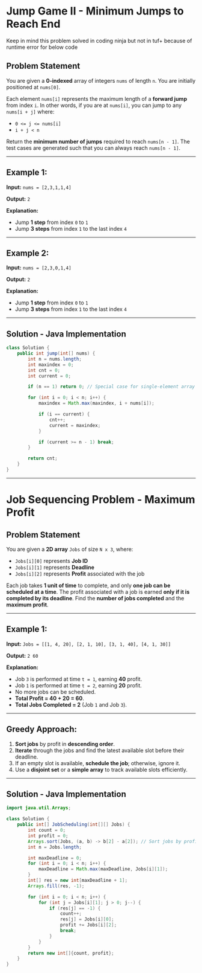 # Jump Game II - Minimum Jumps to Reach End
Keep in mind this problem solved in coding ninja but not in tuf+ because of runtime error for below code

## Problem Statement
You are given a **0-indexed** array of integers `nums` of length `n`. You are initially positioned at `nums[0]`.

Each element `nums[i]` represents the maximum length of a **forward jump** from index `i`. In other words, if you are at `nums[i]`, you can jump to any `nums[i + j]` where:
- `0 <= j <= nums[i]`
- `i + j < n`

Return the **minimum number of jumps** required to reach `nums[n - 1]`. The test cases are generated such that you can always reach `nums[n - 1]`.

---

## Example 1:
**Input:**
`nums = [2,3,1,1,4]`

**Output:**
`2`

**Explanation:**
- Jump **1 step** from index `0` to `1`
- Jump **3 steps** from index `1` to the last index `4`

---

## Example 2:
**Input:**
`nums = [2,3,0,1,4]`

**Output:**
`2`

**Explanation:**
- Jump **1 step** from index `0` to `1`
- Jump **3 steps** from index `1` to the last index `4`

---

## Solution - Java Implementation
```java
class Solution {
    public int jump(int[] nums) {
        int n = nums.length;
        int maxindex = 0;
        int cnt = 0;
        int current = 0;

        if (n == 1) return 0; // Special case for single-element array

        for (int i = 0; i < n; i++) {
            maxindex = Math.max(maxindex, i + nums[i]);

            if (i == current) {
                cnt++;
                current = maxindex;
            }

            if (current >= n - 1) break;
        }

        return cnt;
    }
}
```

---

# Job Sequencing Problem - Maximum Profit

## Problem Statement
You are given a **2D array** `Jobs` of size `N x 3`, where:
- `Jobs[i][0]` represents **Job ID**
- `Jobs[i][1]` represents **Deadline**
- `Jobs[i][2]` represents **Profit** associated with the job

Each job takes **1 unit of time** to complete, and only **one job can be scheduled at a time**. The profit associated with a job is earned **only if it is completed by its deadline**. Find the **number of jobs completed** and the **maximum profit**.

---

## Example 1:
**Input:**
`Jobs = [[1, 4, 20], [2, 1, 10], [3, 1, 40], [4, 1, 30]]`

**Output:**
`2 60`

**Explanation:**
- Job `3` is performed at time `t = 1`, earning **40** profit.
- Job `1` is performed at time `t = 2`, earning **20** profit.
- No more jobs can be scheduled.
- **Total Profit = 40 + 20 = 60**.
- **Total Jobs Completed = 2** (Job `1` and Job `3`).

---

## Greedy Approach:
1. **Sort jobs** by profit in **descending order**.
2. **Iterate** through the jobs and find the latest available slot before their deadline.
3. If an empty slot is available, **schedule the job**; otherwise, ignore it.
4. Use a **disjoint set** or a **simple array** to track available slots efficiently.

---

## Solution - Java Implementation
```java
import java.util.Arrays;

class Solution {
    public int[] JobScheduling(int[][] Jobs) {
        int count = 0;
        int profit = 0;
        Arrays.sort(Jobs, (a, b) -> b[2] - a[2]); // Sort jobs by profit in descending order
        int n = Jobs.length;

        int maxDeadline = 0;
        for (int i = 0; i < n; i++) {
            maxDeadline = Math.max(maxDeadline, Jobs[i][1]);
        }
        int[] res = new int[maxDeadline + 1];
        Arrays.fill(res, -1);

        for (int i = 0; i < n; i++) {
            for (int j = Jobs[i][1]; j > 0; j--) {
                if (res[j] == -1) {
                    count++;
                    res[j] = Jobs[i][0];
                    profit += Jobs[i][2];
                    break;
                }
            }
        }
        return new int[]{count, profit};
    }
}
```

